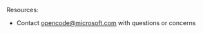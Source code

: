 
Resources:
- Contact [opencode@microsoft.com](mailto:opencode@microsoft.com) with questions or concerns